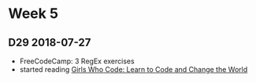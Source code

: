 # Week 5

## D29 2018-07-27

- FreeCodeCamp: 3 RegEx exercises
- started reading [Girls Who Code: Learn to Code and Change the World](https://www.goodreads.com/book/show/34117261-girls-who-code)
